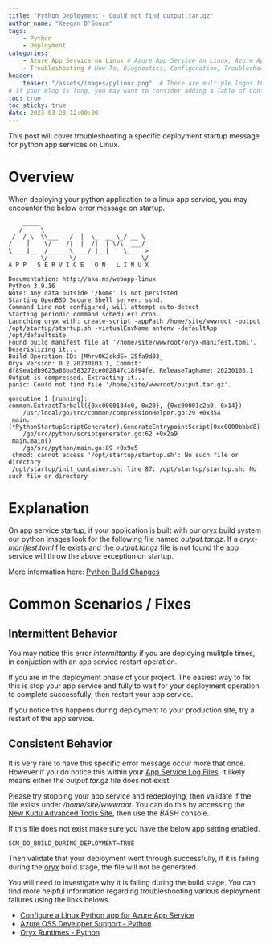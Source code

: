```yaml
---
title: "Python Deployment - Could not find output.tar.gz"
author_name: "Keegan D'Souza"
tags:
    - Python
    - Deployment
categories:
    - Azure App Service on Linux # Azure App Service on Linux, Azure App Service on Windows, Function App, Azure VM, Azure SDK
    - Troubleshooting # How-To, Diagnostics, Configuration, Troubleshooting, Performance
header:
    teaser: "/assets/images/pylinux.png"  # There are multiple logos that can be used in "/assets/images" if you choose to add one.
# If your Blog is long, you may want to consider adding a Table of Contents by adding the following two settings.
toc: true
toc_sticky: true
date: 2023-03-28 12:00:00
---
```


This post will cover troubleshooting a specific deployment startup message for python app services on Linux.

# Overview
When deploying your python application to a linux app service, you may encounter the below error message on startup.

~~~
    _____                               
   /  _  \ __________ _________   ____  
 /  /_\  \\___   /  |  \_  __ \_/ __ \ 
/    |    \/    /|  |  /|  | \/\  ___/ 
\____|__  /_____ \____/ |__|    \___  >
         \/      \/                  \/ 
A P P   S E R V I C E   O N   L I N U X

Documentation: http://aka.ms/webapp-linux
Python 3.9.16
Note: Any data outside '/home' is not persisted
Starting OpenBSD Secure Shell server: sshd.
Command Line not configured, will attempt auto-detect
Starting periodic command scheduler: cron.
Launching oryx with: create-script -appPath /home/site/wwwroot -output /opt/startup/startup.sh -virtualEnvName antenv -defaultApp /opt/defaultsite
Found build manifest file at '/home/site/wwwroot/oryx-manifest.toml'. Deserializing it...
Build Operation ID: |MhrvOK2skdE=.25fa9d03_
Oryx Version: 0.2.20230103.1, Commit: df89ea1db9625a86ba583272ce002847c18f94fe, ReleaseTagName: 20230103.1
Output is compressed. Extracting it...
panic: Could not find file '/home/site/wwwroot/output.tar.gz'.
 
goroutine 1 [running]:
common.ExtractTarball({0xc0000184e0, 0x20}, {0xc00001c2a0, 0x14})
 	/usr/local/go/src/common/compressionHelper.go:29 +0x354
 main.(*PythonStartupScriptGenerator).GenerateEntrypointScript(0xc0000bbbd8)
 	/go/src/python/scriptgenerator.go:62 +0x2a9
 main.main()
 	/go/src/python/main.go:89 +0x9e5
 chmod: cannot access '/opt/startup/startup.sh': No such file or directory
 /opt/startup/init_container.sh: line 87: /opt/startup/startup.sh: No such file or directory
~~~


# Explanation
On app service startup, if your application is built with our oryx build system our python images look for the following file named *output.tar.gz*. If a *oryx-manifest.toml* file exists and the *output.tar.gz* file is not found the app service will throw the above exception on startup. 

More information here: [Python Build Changes](https://github.com/Azure-App-Service/KuduLite/wiki/Python-Build-Changes)

# Common Scenarios / Fixes

## Intermittent Behavior
You may notice this error *intermittantly* if you are deploying mulitple times, in conjuction with an app service restart operation. 

If you are in the deployment phase of your project. The easiest way to fix this is stop your app service and fully to wait for your deployment operation to complete successfully, then restart your app service. 

If you notice this happens during deployment to your production site, try a restart of the app service.

## Consistent Behavior
It is very rare to have this specific error message occur more that once. However if you do notice this within your [App Service Log Files](https://learn.microsoft.com/en-us/azure/app-service/troubleshoot-diagnostic-logs#access-log-files), it likely means either the *output.tar.gz* file does not exist. 

Please try stopping your app service and redeploying, then validate if the file exists under */home/site/wwwroot*. You can do this by accessing the [New Kudu Advanced Tools Site](https://techcommunity.microsoft.com/t5/apps-on-azure-blog/new-kudu-ui-for-app-service-on-linux-preview/ba-p/3212270), then use the *BASH* console. 

If this file does not exist make sure you have the below app setting enabled. 

~~~
SCM_DO_BUILD_DURING_DEPLOYMENT=TRUE
~~~ 

Then validate that your deployment went through successfully, if it is failing during the [oryx](https://github.com/microsoft/Oryx/blob/main/doc/runtimes/python.md) build stage, the file will not be generated. 

You will need to investigate why it is failing during the build stage. You can find more helpful information regarding troubleshooting various deployment failures using the links belows.

- [Configure a LInux Python app for Azure App Service](https://learn.microsoft.com/en-us/azure/app-service/configure-language-python)
- [Azure OSS Developer Support - Python](https://azureossd.github.io/python/)
- [Oryx Runtimes - Python](https://github.com/microsoft/Oryx/blob/main/doc/runtimes/python.md)

